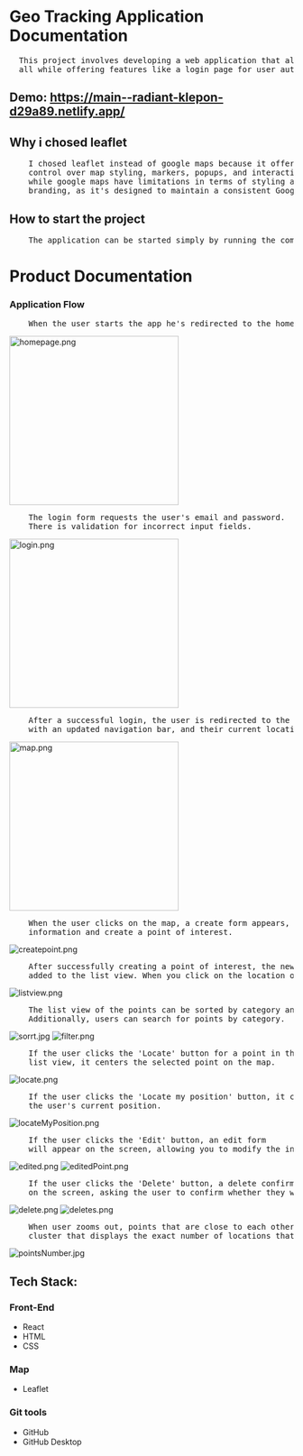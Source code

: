 # Geo Tracking Application Documentation 
<pre>
  This project involves developing a web application that allows users to view a map,create, edit,delete, and save points of interest,
  all while offering features like a login page for user authentication and a menu for easy navigation.
</pre>


## Demo: https://main--radiant-klepon-d29a89.netlify.app/

## Why i chosed leaflet
<pre>
    I chosed leaflet instead of google maps because it offers you full 
    control over map styling, markers, popups, and interactions, 
    while google maps have limitations in terms of styling and 
    branding, as it's designed to maintain a consistent Google Maps look.
</pre>

## How to start the project

<pre>
    The application can be started simply by running the command `npm start`.
</pre>

# Product Documentation
### Application Flow

<pre>
    When the user starts the app he's redirected to the home page.
</pre>

<p>
    <img height="300em" src="https://imageupload.io/ib/mh09BMjW0KnNfCn_1693566321.png" alt="homepage.png"/>
</p>

<pre>
    The login form requests the user's email and password. 
    There is validation for incorrect input fields.
</pre>

<p>
    <img height="300em" src="https://imageupload.io/ib/NijMsSWcGfgKmcX_1693565990.png" alt="login.png"/>
</p>

<pre>
    After a successful login, the user is redirected to the map page
    with an updated navigation bar, and their current location is centered on the map.
</pre>

<p>
    <img height="300em" src="https://imageupload.io/ib/2bypHssLGmy6pY2_1693566841.png" alt="map.png"/>
</p>

<pre>
    When the user clicks on the map, a create form appears, allowing the user to enter
    information and create a point of interest.
</pre>

<p>
    <img  src="https://imageupload.io/ib/mIERFLvXlTh4doa_1693567428.png" alt="createpoint.png"/>
</p>

<pre>
    After successfully creating a point of interest, the new location is 
    added to the list view. When you click on the location on the map, a popup appears.
</pre>

<p>
    <img  src="https://imageupload.io/ib/ZVgclgpXEivwEd3_1693567739.png" alt="listview.png"/>
</p>

<pre>
    The list view of the points can be sorted by category and name. 
    Additionally, users can search for points by category.
</pre>

<p>
    <img  src="https://imageupload.io/ib/Lq9UD4I586GGIza_1693568129.jpg" alt="sorrt.jpg"/>
    <img  src="https://imageupload.io/ib/Iq0A8WlQ65aKGjZ_1693568157.png" alt="filter.png"/>
</p>

<pre>
    If the user clicks the 'Locate' button for a point in the 
    list view, it centers the selected point on the map.
</pre>

<p>
    <img  src="https://imageupload.io/ib/2OnuG2RIgKvWGxK_1693568378.png" alt="locate.png"/>
<p>

<pre>
    If the user clicks the 'Locate my position' button, it centers the map on 
    the user's current position.
</pre>

<p>
    <img  src="https://imageupload.io/ib/xmZggui69okhI7s_1693568562.png" alt="locateMyPosition.png"/>
</p>

<pre>
    If the user clicks the 'Edit' button, an edit form 
    will appear on the screen, allowing you to modify the information of the point.
</pre>

<p>
    <img  src="https://imageupload.io/ib/Ylf2edThMeCG3EY_1693568837.png" alt="edited.png"/>
    <img  src="https://imageupload.io/ib/MzUXhH5pIvBFeqF_1693568944.png" alt="editedPoint.png"/>
</p>

<pre>
    If the user clicks the 'Delete' button, a delete confirmation dialog will appear
    on the screen, asking the user to confirm whether they want to delete the point.
</pre>

<p>
 <img  src="https://imageupload.io/ib/1wLgz9qQw0n42IR_1693569103.png" alt="delete.png"/>
    <img  src="https://imageupload.io/ib/cvSkkOKirMpfWtB_1693569180.png" alt="deletes.png"/>
</p>

<pre>
    When user zooms out, points that are close to each other form a marker
    cluster that displays the exact number of locations that are in close proximity.
</pre>
<p>
    <img  src="https://imageupload.io/ib/uWWI7uLG9FXWXbU_1693651787.jpg" alt="pointsNumber.jpg"/>
</p>

## Tech Stack:
### Front-End
<p></p>
<ul>
  <li>React</li>
  <li>HTML</li>
  <li>CSS</li>
</ul>

### Map 
<ul>
  <li>Leaflet</li>
</ul>

### Git tools
<p></p>
<ul>
  <li>GitHub</li>
  <li>GitHub Desktop</li>
</ul>
